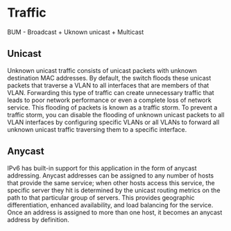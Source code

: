 # Traffic
BUM - Broadcast + Uknown unicast + Multicast

## Unicast
Unknown unicast traffic consists of unicast packets with unknown destination MAC addresses. By default, the switch floods these unicast packets that traverse a VLAN to all interfaces that are members of that VLAN. Forwarding this type of traffic can create unnecessary traffic that leads to poor network performance or even a complete loss of network service. This flooding of packets is known as a traffic storm.
To prevent a traffic storm, you can disable the flooding of unknown unicast packets to all VLAN interfaces by configuring specific VLANs or all VLANs to forward all unknown unicast traffic traversing them to a specific interface.

## Anycast
IPv6 has built-in support for this application in the form of anycast addressing. Anycast addresses can be assigned to any number of hosts that provide the same service; when other hosts access this service, the specific server they hit is determined by the unicast routing metrics on the path to that particular group of servers. This provides geographic differentiation, enhanced availability, and load balancing for the service.  
Once an address is assigned to more than one host, it becomes an anycast address by definition.
